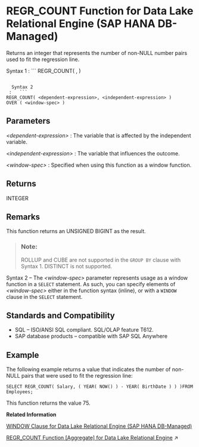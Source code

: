 <!-- loio6ae6fc4e7e5e41489f2f3481cc6f8a3d -->

# REGR\_COUNT Function for Data Lake Relational Engine \(SAP HANA DB-Managed\)

Returns an integer that represents the number of non-NULL number pairs used to fit the regression line.



 Syntax 1
 :   ```
REGR_COUNT( <dependent-expression>, <independent-expression> )
```

  Syntax 2
 :   ```
REGR_COUNT( <dependent-expression>, <independent-expression> )
OVER ( <window-spec> )
```

 

<a name="loio6ae6fc4e7e5e41489f2f3481cc6f8a3d__section_mgw_q35_vrb"/>

## Parameters

 *<dependent-expression\>*
 :   The variable that is affected by the independent variable.

  *<independent-expression\>*
 :   The variable that influences the outcome.

  *<window-spec\>*
 :   Specified when using this function as a window function.

 

<a name="loio6ae6fc4e7e5e41489f2f3481cc6f8a3d__section_hjl_r35_vrb"/>

## Returns

INTEGER



<a name="loio6ae6fc4e7e5e41489f2f3481cc6f8a3d__section_r2y_r35_vrb"/>

## Remarks

This function returns an UNSIGNED BIGINT as the result.

> ### Note:  
> ROLLUP and CUBE are not supported in the `GROUP BY` clause with Syntax 1. DISTINCT is not supported.

Syntax 2 – The *<window-spec\>* parameter represents usage as a window function in a `SELECT` statement. As such, you can specify elements of *<window-spec\>* either in the function syntax \(inline\), or with a `WINDOW` clause in the `SELECT` statement.



<a name="loio6ae6fc4e7e5e41489f2f3481cc6f8a3d__section_llm_s35_vrb"/>

## Standards and Compatibility

-   SQL – ISO/ANSI SQL compliant. SQL/OLAP feature T612.
-   SAP database products – compatible with SAP SQL Anywhere



<a name="loio6ae6fc4e7e5e41489f2f3481cc6f8a3d__section_ahv_s35_vrb"/>

## Example

The following example returns a value that indicates the number of non-NULL pairs that were used to fit the regression line:

```
SELECT REGR_COUNT( Salary, ( YEAR( NOW() ) - YEAR( BirthDate ) ) )FROM Employees;
```

This function returns the value 75.

**Related Information**  


[WINDOW Clause for Data Lake Relational Engine \(SAP HANA DB-Managed\)](../030-sql-statements/window-clause-for-data-lake-relational-engine-sap-hana-db-managed-c83b61b.md "Defines all or part of a window for use with window functions such as AVG and RANK in a SELECT statement.")

[REGR_COUNT Function [Aggregate] for Data Lake Relational Engine](https://help.sap.com/viewer/19b3964099384f178ad08f2d348232a9/2023_1_QRC/en-US/a574c56884f21015b7b6f6bde76a2e6a.html "Returns an integer that represents the number of non-NULL number pairs used to fit the regression line.") :arrow_upper_right:


